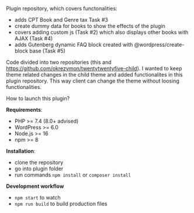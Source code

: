 Plugin repository, which covers functonalities:
- adds CPT Book and Genre tax Task #3
- create dummy data for books to show the effects of the plugin
- covers adding custom js (Task #2) which also displays other books with AJAX (Task #4)
- adds Gutenberg dynamic FAQ block created with @wordpress/create-block base (Task #5)

Code divided into two repositories (this and https://github.com/okrezymon/twentytwentyfive-child).
I wanted to keep theme related changes in the child theme and added functionalites in this plugin repository. This way client can change the theme without loosing functionalities. 

How to launch this plugin? 

**Requirements**: 
- PHP >= 7.4 (8.0+ advised)
- WordPress >= 6.0
- Node.js >= 16 
- npm >= 8

**Installation**:
- clone the repository
- go into plugin folder
- run commands
  `npm install` or `composer install`

**Development workflow**
- `npm start` to watch
- `npm run build` to build production files
